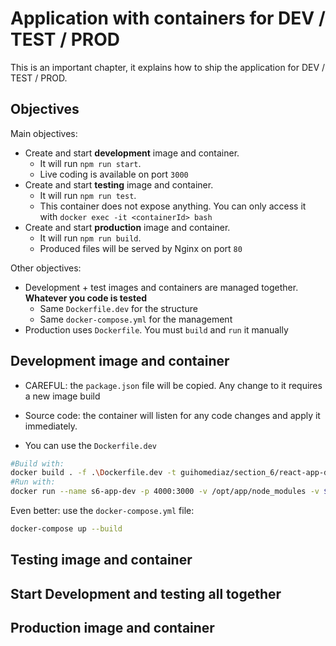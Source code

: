 # Application with containers for DEV / TEST / PROD

This is an important chapter, it explains how to ship the application for DEV / TEST / PROD. 

## Objectives

Main objectives: 
* Create and start **development** image and container. 
  * It will run `npm run start`. 
  * Live coding is available on port `3000`
* Create and start **testing** image and container. 
  * It will run `npm run test`. 
  * This container does not expose anything. You can only access it with `docker exec -it <containerId> bash`
* Create and start **production** image and container. 
  * It will run `npm run build`. 
  * Produced files will be served by Nginx on port `80`

Other objectives:
* Development + test images and containers are managed together. **Whatever you code is tested**
  * Same `Dockerfile.dev` for the structure
  * Same `docker-compose.yml` for the management
* Production uses `Dockerfile`. You must `build` and `run` it manually


## Development image and container

* CAREFUL: the `package.json` file will be copied. Any change to it requires a new image build
* Source code: the container will listen for any code changes and apply it immediately. 

* You can use the `Dockerfile.dev`
```bash
#Build with: 
docker build . -f .\Dockerfile.dev -t guihomediaz/section_6/react-app-dev
#Run with: 
docker run --name s6-app-dev -p 4000:3000 -v /opt/app/node_modules -v ${pwd}:/opt/app guihomediaz/section_6/react-app-dev
```

Even better: use the `docker-compose.yml` file: 
```bash
docker-compose up --build
```

## Testing image and container



## Start Development and testing all together
## Production image and container